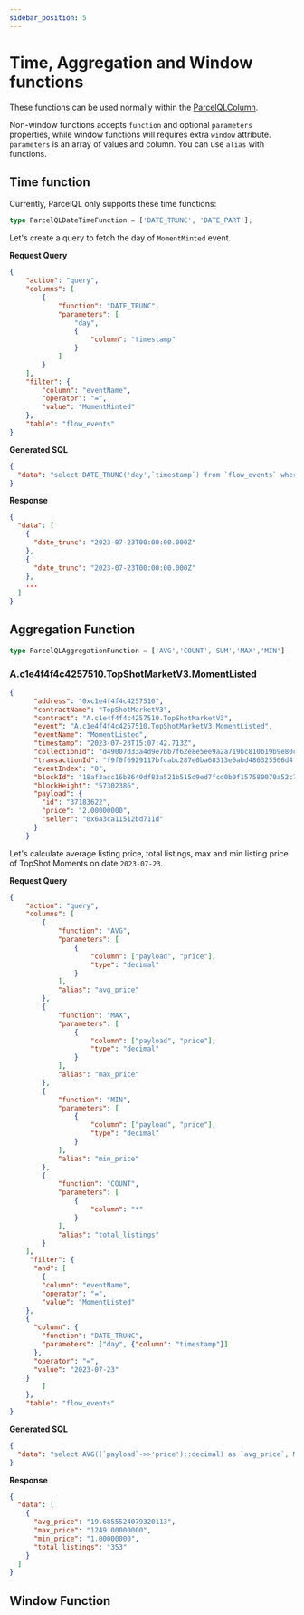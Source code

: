 ```yaml
---
sidebar_position: 5
---
```


# Time, Aggregation and Window functions

These functions can be used normally within the [ParcelQLColumn](http://localhost:3000/docs/parcelQL/col-distinct-filter#complex-column-selection-and-manipulation).

Non-window functions accepts `function` and optional `parameters` properties, while window functions will requires extra `window` attribute. `parameters` is an array of values and column. You can use `alias` with functions.

## Time function
Currently, ParcelQL only supports these time functions:
```ts
type ParcelQLDateTimeFunction = ['DATE_TRUNC', 'DATE_PART'];
```
Let's create a query to fetch the day of `MomentMinted` event.

**Request Query**
```json
{
    "action": "query",
    "columns": [
        {
            "function": "DATE_TRUNC",
            "parameters": [
                "day",
                {
                    "column": "timestamp"
                }
            ]
        }
    ],
    "filter": {
        "column": "eventName",
        "operator": "=",
        "value": "MomentMinted"
    },
    "table": "flow_events"
}
```

**Generated SQL**
```json
{
  "data": "select DATE_TRUNC('day',`timestamp`) from `flow_events` where (`eventName` = 'MomentMinted')"
}
```

**Response**
```json
{
  "data": [
    {
      "date_trunc": "2023-07-23T00:00:00.000Z"
    },
    {
      "date_trunc": "2023-07-23T00:00:00.000Z"
    },
    ...
  ]
}
```

## Aggregation Function
```ts
type ParcelQLAggregationFunction = ['AVG','COUNT','SUM','MAX','MIN']
```

### A.c1e4f4f4c4257510.TopShotMarketV3.MomentListed
```json
{
      "address": "0xc1e4f4f4c4257510",
      "contractName": "TopShotMarketV3",
      "contract": "A.c1e4f4f4c4257510.TopShotMarketV3",
      "event": "A.c1e4f4f4c4257510.TopShotMarketV3.MomentListed",
      "eventName": "MomentListed",
      "timestamp": "2023-07-23T15:07:42.713Z",
      "collectionId": "d49007d33a4d9e7bb7f62e8e5ee9a2a719bc810b19b9e80cfc48731115a74bf0",
      "transactionId": "f9f0f6929117bfcabc287e0ba68313e6abd486325506d4f8c3af823619b531ad",
      "eventIndex": "0",
      "blockId": "18af3acc16b8640df83a521b515d9ed7fcd0b0f157580070a52c77dc6f5c40f1",
      "blockHeight": "57302386",
      "payload": {
        "id": "37183622",
        "price": "2.00000000",
        "seller": "0x6a3ca11512bd711d"
      }
    }
```

Let's calculate average listing price, total listings, max and min listing price  of TopShot Moments on date `2023-07-23`.

**Request Query**
```json
{
    "action": "query",
    "columns": [
        {
            "function": "AVG",
            "parameters": [
                {
                    "column": ["payload", "price"],
                    "type": "decimal"
                }
            ],
            "alias": "avg_price"
        },
        {
            "function": "MAX",
            "parameters": [
                {
                    "column": ["payload", "price"],
                    "type": "decimal"
                }
            ],
            "alias": "max_price"
        },
        {
            "function": "MIN",
            "parameters": [
                {
                    "column": ["payload", "price"],
                    "type": "decimal"
                }
            ],
            "alias": "min_price"
        },
        {
            "function": "COUNT",
            "parameters": [
                {
                    "column": "*"
                }
            ],
            "alias": "total_listings"
        }
    ],
     "filter": {
      "and": [
        {
        "column": "eventName",
        "operator": "=",
        "value": "MomentListed"
    },
    {
      "column": {
        "function": "DATE_TRUNC",
        "parameters": ["day", {"column": "timestamp"}]
      },
      "operator": "=",
      "value": "2023-07-23"
    }
        ]
    },
    "table": "flow_events"
}
```
**Generated SQL**
```json
{
  "data": "select AVG((`payload`->>'price')::decimal) as `avg_price`, MAX((`payload`->>'price')::decimal) as `max_price`, MIN((`payload`->>'price')::decimal) as `min_price`, COUNT(*) as `total_listings` from `flow_events` where ((`eventName` = 'MomentListed') AND (DATE_TRUNC('day',`timestamp`) = '2023-07-23'))"
}
```

**Response**
```json
{
  "data": [
    {
      "avg_price": "19.6855524079320113",
      "max_price": "1249.00000000",
      "min_price": "1.00000000",
      "total_listings": "353"
    }
  ]
}
```

## Window Function
